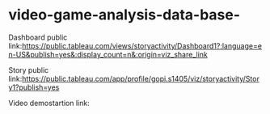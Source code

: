 # video-game-analysis-data-base-


Dashboard public link:https://public.tableau.com/views/storyactivity/Dashboard1?:language=en-US&publish=yes&:display_count=n&:origin=viz_share_link

Story public link:https://public.tableau.com/app/profile/gopi.s1405/viz/storyactivity/Story1?publish=yes

Video demostartion link:
